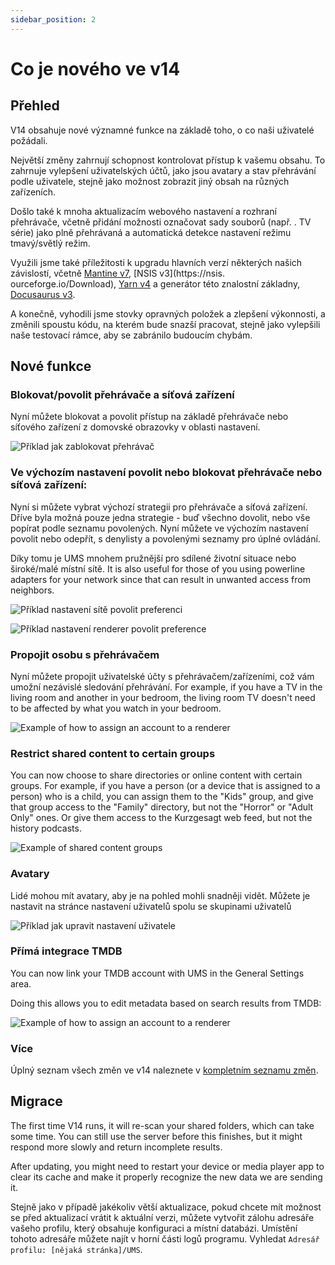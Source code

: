 ```yaml
---
sidebar_position: 2
---
```


# Co je nového ve v14

## Přehled

V14 obsahuje nové významné funkce na základě toho, o co naši uživatelé požádali.

Největší změny zahrnují schopnost kontrolovat přístup k vašemu obsahu. To zahrnuje vylepšení uživatelských účtů, jako jsou avatary a stav přehrávání podle uživatele, stejně jako možnost zobrazit jiný obsah na různých zařízeních.

Došlo také k mnoha aktualizacím webového nastavení a rozhraní přehrávače, včetně přidání možnosti označovat sady souborů (např. . TV série) jako plně přehrávaná a automatická detekce nastavení režimu tmavý/světlý režim.

Využili jsme také příležitosti k upgradu hlavních verzí některých našich závislostí, včetně [Mantine v7](https://mantine.dev/), [NSIS v3](https\://nsis. ourceforge.io/Download), [Yarn v4](https://yarnpkg.com/) a generátor této znalostní základny, [Docusaurus v3](https://docusaurus.io/).

A konečně, vyhodili jsme stovky opravných položek a zlepšení výkonnosti, a změnili spoustu kódu, na kterém bude snazší pracovat, stejně jako vylepšili naše testovací rámce, aby se zabránilo budoucím chybám.

## Nové funkce

### Blokovat/povolit přehrávače a síťová zařízení

Nyní můžete blokovat a povolit přístup na základě přehrávače nebo síťového zařízení z domovské obrazovky v oblasti nastavení.

![Příklad jak zablokovat přehrávač](@site/docs/img/whats-new-in-v14-block-renderer.png)

### Ve výchozím nastavení povolit nebo blokovat přehrávače nebo síťová zařízení:

Nyní si můžete vybrat výchozí strategii pro přehrávače a síťová zařízení. Dříve byla možná pouze jedna strategie - buď všechno dovolit, nebo vše popírat podle seznamu povolených. Nyní můžete ve výchozím nastavení povolit nebo odepřít, s denylisty a povolenými seznamy pro úplné ovládání.

Díky tomu je UMS mnohem pružnější pro sdílené životní situace nebo široké/malé místní sítě. It is also useful for those of you using powerline adapters for your network since that can result in unwanted access from neighbors.

![Příklad nastavení sítě povolit preferenci](@site/docs/img/whats-new-in-v14-network-allowblock-preference.png)

![Příklad nastavení renderer povolit preference](@site/docs/img/whats-new-in-v14-renderer-allow-preference.png)

### Propojit osobu s přehrávačem

Nyní můžete propojit uživatelské účty s přehrávačem/zařízeními, což vám umožní nezávislé sledování přehrávání. For example, if you have a TV in the living room and another in your bedroom, the living room TV doesn't need to be affected by what you watch in your bedroom.

![Example of how to assign an account to a renderer](@site/docs/img/whats-new-in-v14-assign-account-to-renderer.png)

### Restrict shared content to certain groups

You can now choose to share directories or online content with certain groups. For example, if you have a person (or a device that is assigned to a person) who is a child, you can assign them to the "Kids" group, and give that group access to the "Family" directory, but not the "Horror" or "Adult Only" ones. Or give them access to the Kurzgesagt web feed, but not the history podcasts.

![Example of shared content groups](@site/docs/img/whats-new-in-v14-shared-content-group.png)

### Avatary

Lidé mohou mít avatary, aby je na pohled mohli snadněji vidět. Můžete je nastavit na stránce nastavení uživatelů spolu se skupinami uživatelů

![Příklad jak upravit nastavení uživatele](@site/docs/img/whats-new-in-v14-user-avatar.png)

### Přímá integrace TMDB

You can now link your TMDB account with UMS in the General Settings area.

Doing this allows you to edit metadata based on search results from TMDB:

![Example of how to assign an account to a renderer](@site/docs/img/whats-new-in-v14-tmdb-edit-metadata.png)

### Více

Úplný seznam všech změn ve v14 naleznete v [kompletním seznamu změn](https://github.com/UniversalMediaServer/UniversalMediaServer/blob/main/CHANGELOG.md).

## Migrace

The first time V14 runs, it will re-scan your shared folders, which can take some time. You can still use the server before this finishes, but it might respond more slowly and return incomplete results.

After updating, you might need to restart your device or media player app to clear its cache and make it properly recognize the new data we are sending it.

Stejně jako v případě jakékoliv větší aktualizace, pokud chcete mít možnost se před aktualizací vrátit k aktuální verzi, můžete vytvořit zálohu adresáře vašeho profilu, který obsahuje konfiguraci a místní databázi. Umístění tohoto adresáře můžete najít v horní části logů programu. Vyhledat `Adresář profilu: [nějaká stránka]/UMS`.
